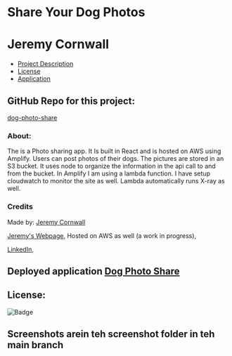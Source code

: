 # **Share Your Dog Photos**
  # Jeremy Cornwall

  * [Project Description](#about)
  * [License](#license)
  * [Application](#deployed-application-dog-photo-share)



   ## GitHub Repo for this project:
  [dog-photo-share](https://github.com/cornwalljeremy/dog-photo-share)

  ### About:
  The is a Photo sharing app. It Is built in React and is hosted on AWS using Amplify. Users can post photos of their dogs. The pictures are stored in an S3 bucket. It uses node to organize the information in the api call to and from the bucket. In Amplify I am using a lambda function. I have setup cloudwatch to monitor the site as well. Lambda automatically runs X-ray as well.

### Credits

Made by: 
  [Jeremy Cornwall](cornwall.jeremy@gmail.com)

  [Jeremy's Webpage](jeremycornwall.com), Hosted on AWS as well (a work in progress),

  [LinkedIn](https://www.linkedin.com/in/jeremy-cornwall-a9698448/),


## Deployed application [Dog Photo Share](https://dev.d9052ahjsjmnv.amplifyapp.com/)

## License: 
  ![Badge](https://img.shields.io/badge/License-BATSignal-red)

## Screenshots arein teh screenshot folder in teh main branch